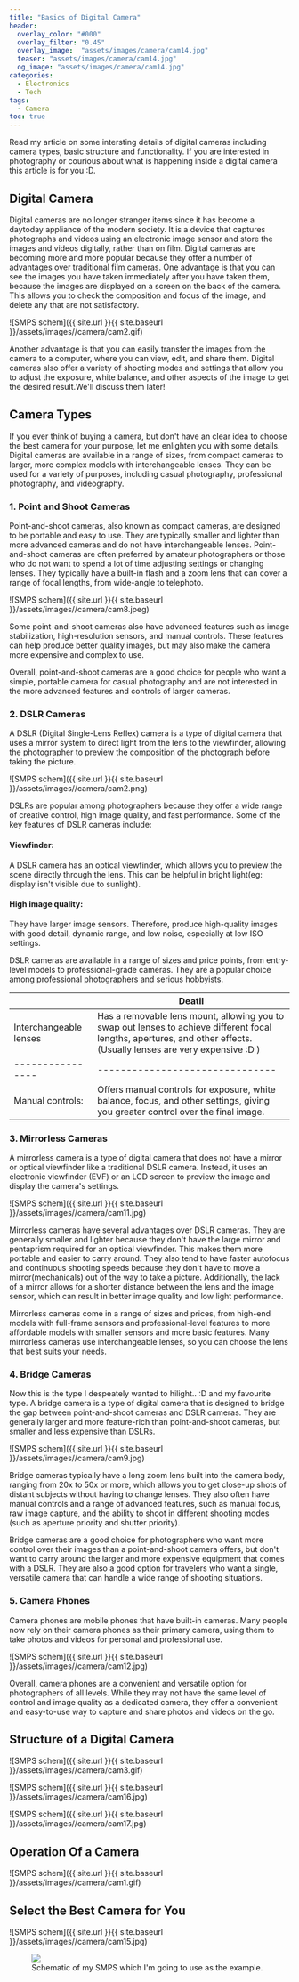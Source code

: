 ```yaml
---
title: "Basics of Digital Camera"
header:
  overlay_color: "#000"
  overlay_filter: "0.45"
  overlay_image:  "assets/images/camera/cam14.jpg"
  teaser: "assets/images/camera/cam14.jpg"
  og_image: "assets/images/camera/cam14.jpg"
categories:
  - Electronics
  - Tech
tags:
  - Camera
toc: true
---
```

Read my article on some intersting details of digital cameras including camera types, basic structure and functionality. If you are interested in photography or courious about what is happening inside a digital camera this article is for you :D. 

## Digital Camera

Digital cameras are no longer stranger items since it has become a daytoday appliance of the modern society. It is a device that captures photographs and videos using an electronic image sensor and store the images and videos digitally, rather than on film. Digital cameras are becoming more and more popular because they offer a number of advantages over traditional film cameras. One advantage is that you can see the images you have taken immediately after you have taken them, because the images are displayed on a screen on the back of the camera. This allows you to check the composition and focus of the image, and delete any that are not satisfactory.

![SMPS schem]({{ site.url }}{{ site.baseurl }}/assets/images//camera/cam2.gif)

Another advantage is that you can easily transfer the images from the camera to a computer, where you can view, edit, and share them. Digital cameras also offer a variety of shooting modes and settings that allow you to adjust the exposure, white balance, and other aspects of the image to get the desired result.We'll discuss them later!

## Camera Types
If you ever think of buying a camera, but don't have an clear idea to choose the best camera for your purpose, let me enlighten you with some details.
Digital cameras are available in a range of sizes, from compact cameras to larger, more complex models with interchangeable lenses. They can be used for a variety of purposes, including casual photography, professional photography, and videography.

### 1. Point and Shoot Cameras

Point-and-shoot cameras, also known as compact cameras, are designed to be portable and easy to use. They are typically smaller and lighter than more advanced cameras and do not have interchangeable lenses. Point-and-shoot cameras are often preferred by amateur photographers or those who do not want to spend a lot of time adjusting settings or changing lenses. They typically have a built-in flash and a zoom lens that can cover a range of focal lengths, from wide-angle to telephoto.

![SMPS schem]({{ site.url }}{{ site.baseurl }}/assets/images//camera/cam8.jpeg)

Some point-and-shoot cameras also have advanced features such as image stabilization, high-resolution sensors, and manual controls. These features can help produce better quality images, but may also make the camera more expensive and complex to use.

Overall, point-and-shoot cameras are a good choice for people who want a simple, portable camera for casual photography and are not interested in the more advanced features and controls of larger cameras.

	

### 2. DSLR Cameras

A DSLR (Digital Single-Lens Reflex) camera is a type of digital camera that uses a mirror system to direct light from the lens to the viewfinder, allowing the photographer to preview the composition of the photograph before taking the picture. 

![SMPS schem]({{ site.url }}{{ site.baseurl }}/assets/images//camera/cam2.png)


DSLRs are popular among photographers because they offer a wide range of creative control, high image quality, and fast performance. Some of the key features of DSLR cameras include:

#### Viewfinder:
A DSLR camera has an optical viewfinder, which allows you to preview the scene directly through the lens. This can be helpful in bright light(eg: display isn't visible due to sunlight).

#### High image quality:
They have larger image sensors. Therefore, produce high-quality images with good detail, dynamic range, and low noise, especially at low ISO settings.

DSLR cameras are available in a range of sizes and price points, from entry-level models to professional-grade cameras.
They are a popular choice among professional photographers and serious hobbyists. 


|                |Deatil                          |
|----------------|-------------------------------|
|Interchangeable lenses|Has a removable lens mount, allowing you to swap out lenses to achieve different focal lengths, apertures, and other effects. (Usually lenses are very expensive :D )         |
|----------------|-------------------------------|
|Manual controls:|Offers manual controls for exposure, white balance, focus, and other settings, giving you greater control over the final image.         |



### 3. Mirrorless Cameras

A mirrorless camera is a type of digital camera that does not have a mirror or optical viewfinder like a traditional DSLR camera. Instead, it uses an electronic viewfinder (EVF) or an LCD screen to preview the image and display the camera's settings.

![SMPS schem]({{ site.url }}{{ site.baseurl }}/assets/images//camera/cam11.jpg)

Mirrorless cameras have several advantages over DSLR cameras. They are generally smaller and lighter because they don't have the large mirror and pentaprism required for an optical viewfinder. This makes them more portable and easier to carry around. They also tend to have faster autofocus and continuous shooting speeds because they don't have to move a mirror(mechanicals) out of the way to take a picture. Additionally, the lack of a mirror allows for a shorter distance between the lens and the image sensor, which can result in better image quality and low light performance.

Mirrorless cameras come in a range of sizes and prices, from high-end models with full-frame sensors and professional-level features to more affordable models with smaller sensors and more basic features. Many mirrorless cameras use interchangeable lenses, so you can choose the lens that best suits your needs. 

	
### 4. Bridge Cameras

Now this is the type I despeately wanted to hilight.. :D and my favourite type.
A bridge camera is a type of digital camera that is designed to bridge the gap between point-and-shoot cameras and DSLR cameras. They are generally larger and more feature-rich than point-and-shoot cameras, but smaller and less expensive than DSLRs.

![SMPS schem]({{ site.url }}{{ site.baseurl }}/assets/images//camera/cam9.jpg)

Bridge cameras typically have a long zoom lens built into the camera body, ranging from 20x to 50x or more, which allows you to get close-up shots of distant subjects without having to change lenses. They also often have manual controls and a range of advanced features, such as manual focus, raw image capture, and the ability to shoot in different shooting modes (such as aperture priority and shutter priority).

Bridge cameras are a good choice for photographers who want more control over their images than a point-and-shoot camera offers, but don't want to carry around the larger and more expensive equipment that comes with a DSLR. They are also a good option for travelers who want a single, versatile camera that can handle a wide range of shooting situations.


### 5. Camera Phones 

Camera phones are mobile phones that have built-in cameras. Many people now rely on their camera phones as their primary camera, using them to take photos and videos for personal and professional use.


![SMPS schem]({{ site.url }}{{ site.baseurl }}/assets/images//camera/cam12.jpg)

Overall, camera phones are a convenient and versatile option for photographers of all levels. While they may not have the same level of control and image quality as a dedicated camera, they offer a convenient and easy-to-use way to capture and share photos and videos on the go.


## Structure of a Digital Camera

![SMPS schem]({{ site.url }}{{ site.baseurl }}/assets/images//camera/cam3.gif)

![SMPS schem]({{ site.url }}{{ site.baseurl }}/assets/images//camera/cam16.jpg)

![SMPS schem]({{ site.url }}{{ site.baseurl }}/assets/images//camera/cam17.jpg)


## Operation Of a Camera

![SMPS schem]({{ site.url }}{{ site.baseurl }}/assets/images//camera/cam1.gif)

## Select the Best Camera for You


![SMPS schem]({{ site.url }}{{ site.baseurl }}/assets/images//camera/cam15.jpg)


<figure class="half">
	<a href="/assets/images/camera/smps_schem.jpg"><img src="/assets/images/camera/smps_schem.jpg"></a>
<figcaption> Schematic of my SMPS which I'm going to use as the example.</figcaption>
</figure>

